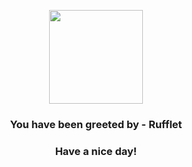 <p align="center">
    <img src="https://raw.githubusercontent.com/PokeAPI/sprites/master/sprites/pokemon/627.png" width="150" height="150">
</p>
<h3 align="center">You have been greeted by - <b>Rufflet</b></h3>
<h3 align="center">Have a nice day!</h3>
